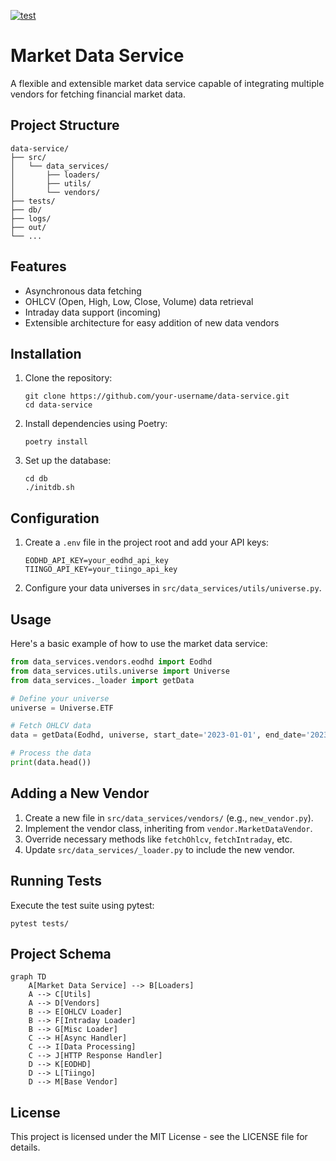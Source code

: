[![test](https://github.com/lolay92/data-service/actions/workflows/ci.yml/badge.svg)](https://github.com/lolay92/data-service/actions/workflows/ci.yml)

# Market Data Service

A flexible and extensible market data service capable of integrating multiple vendors for fetching financial market data.

## Project Structure

```
data-service/
├── src/
│   └── data_services/
│       ├── loaders/
│       ├── utils/
│       └── vendors/
├── tests/
├── db/
├── logs/
├── out/
└── ...
```

## Features


- Asynchronous data fetching
- OHLCV (Open, High, Low, Close, Volume) data retrieval
- Intraday data support (incoming)
- Extensible architecture for easy addition of new data vendors

## Installation

1. Clone the repository:
   ```
   git clone https://github.com/your-username/data-service.git
   cd data-service
   ```

2. Install dependencies using Poetry:
   ```
   poetry install
   ```

3. Set up the database:
   ```
   cd db
   ./initdb.sh
   ```

## Configuration

1. Create a `.env` file in the project root and add your API keys:
   ```
   EODHD_API_KEY=your_eodhd_api_key
   TIINGO_API_KEY=your_tiingo_api_key
   ```

2. Configure your data universes in `src/data_services/utils/universe.py`.

## Usage

Here's a basic example of how to use the market data service:

```python
from data_services.vendors.eodhd import Eodhd
from data_services.utils.universe import Universe
from data_services._loader import getData

# Define your universe
universe = Universe.ETF 

# Fetch OHLCV data
data = getData(Eodhd, universe, start_date='2023-01-01', end_date='2023-12-31')

# Process the data
print(data.head())
```

## Adding a New Vendor

1. Create a new file in `src/data_services/vendors/` (e.g., `new_vendor.py`).
2. Implement the vendor class, inheriting from `vendor.MarketDataVendor`.
3. Override necessary methods like `fetchOhlcv`, `fetchIntraday`, etc.
4. Update `src/data_services/_loader.py` to include the new vendor.

## Running Tests

Execute the test suite using pytest:

```
pytest tests/
```

## Project Schema

```mermaid
graph TD
    A[Market Data Service] --> B[Loaders]
    A --> C[Utils]
    A --> D[Vendors]
    B --> E[OHLCV Loader]
    B --> F[Intraday Loader]
    B --> G[Misc Loader]
    C --> H[Async Handler]
    C --> I[Data Processing]
    C --> J[HTTP Response Handler]
    D --> K[EODHD]
    D --> L[Tiingo]
    D --> M[Base Vendor]
```

## License

This project is licensed under the MIT License - see the LICENSE file for details.